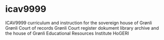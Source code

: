 # icav9999
ICAV9999 curriculum and instruction for the sovereign house of Grønli Grønli Court of records Grønli Court register dokument library archive and the house of Grønli Educational Resources Institute HoGERI
